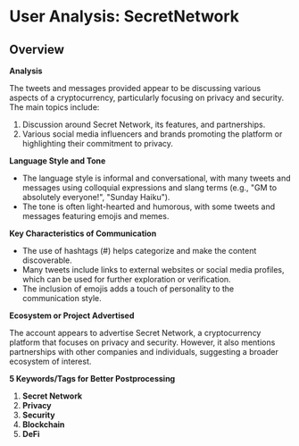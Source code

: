 # User Analysis: SecretNetwork

## Overview

**Analysis**

The tweets and messages provided appear to be discussing various aspects of a cryptocurrency, particularly focusing on privacy and security. The main topics include:

1. Discussion around Secret Network, its features, and partnerships.
2. Various social media influencers and brands promoting the platform or highlighting their commitment to privacy.

**Language Style and Tone**

* The language style is informal and conversational, with many tweets and messages using colloquial expressions and slang terms (e.g., "GM to absolutely everyone!", "Sunday Haiku").
* The tone is often light-hearted and humorous, with some tweets and messages featuring emojis and memes.

**Key Characteristics of Communication**

* The use of hashtags (#) helps categorize and make the content discoverable.
* Many tweets include links to external websites or social media profiles, which can be used for further exploration or verification.
* The inclusion of emojis adds a touch of personality to the communication style.

**Ecosystem or Project Advertised**

The account appears to advertise Secret Network, a cryptocurrency platform that focuses on privacy and security. However, it also mentions partnerships with other companies and individuals, suggesting a broader ecosystem of interest.

**5 Keywords/Tags for Better Postprocessing**

1. **Secret Network**
2. **Privacy**
3. **Security**
4. **Blockchain**
5. **DeFi**